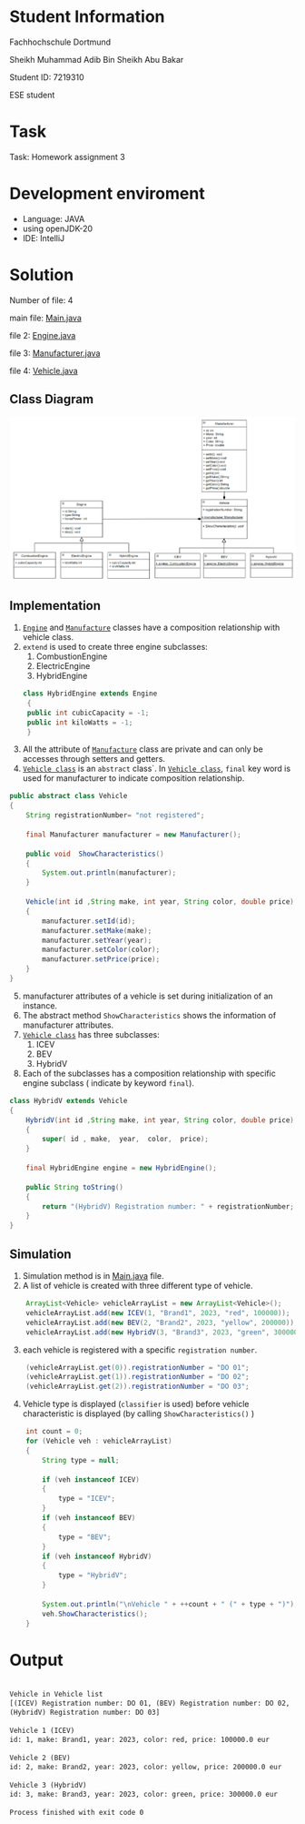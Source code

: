 # Student Information

Fachhochschule Dortmund

Sheikh Muhammad Adib Bin Sheikh Abu Bakar

Student ID: 7219310

ESE student

# Task
Task: Homework assignment 3

# Development enviroment
- Language: JAVA
- using openJDK-20
- IDE: IntelliJ

# Solution
Number of file: 4

main file: [Main.java](./src/Main.java)

file 2: [Engine.java](./src/Engine.java)

file 3: [Manufacturer.java](./src/Manufacturer.java)

file 4: [Vehicle.java](./src/Vehicle.java)

## Class Diagram
![Alt text](class%20diagram.png)

## Implementation

1. [```Engine```](./src/Engine.java) and [```Manufacture```](./src/Manufacturer.java) classes have a composition relationship with vehicle class.
2. ```extend``` is used to create three engine subclasses:
   1. CombustionEngine
   2. ElectricEngine
   3. HybridEngine
   ```java
   class HybridEngine extends Engine
    {
    public int cubicCapacity = -1;
    public int kiloWatts = -1;
    }
    ```
3. All the attribute of [```Manufacture```](./src/Manufacturer.java) class are private and can only be accesses through setters and getters.
4. [```Vehicle class```](./src/Vehicle.java)  is an ```abstract``` class`. In [```Vehicle class```](./src/Vehicle.java), ```final``` key word is used for manufacturer to indicate composition relationship.
```java
public abstract class Vehicle
{
    String registrationNumber= "not registered";

    final Manufacturer manufacturer = new Manufacturer();

    public void  ShowCharacteristics()
    {
        System.out.println(manufacturer);
    }

    Vehicle(int id ,String make, int year, String color, double price)
    {
        manufacturer.setId(id);
        manufacturer.setMake(make);
        manufacturer.setYear(year);
        manufacturer.setColor(color);
        manufacturer.setPrice(price);
    }
}
```
5. manufacturer attributes of a vehicle is set during initialization of an instance.
6. The abstract method ```ShowCharacteristics``` shows the information of manufacturer attributes.
7. [```Vehicle class```](./src/Vehicle.java) has three subclasses:
   1. ICEV
   2. BEV
   3. HybridV
8. Each of the subclasses has a composition relationship with specific engine subclass ( indicate by keyword ```final```).
```java
class HybridV extends Vehicle
{
    HybridV(int id ,String make, int year, String color, double price)
    {
        super( id , make,  year,  color,  price);
    }

    final HybridEngine engine = new HybridEngine();
    
    public String toString()
    {
        return "(HybridV) Registration number: " + registrationNumber;
    }
}
```
## Simulation
1. Simulation method is in [Main.java](./src/Main.java) file.
2. A list of vehicle is created with three different type of vehicle.
```java
    ArrayList<Vehicle> vehicleArrayList = new ArrayList<Vehicle>();
    vehicleArrayList.add(new ICEV(1, "Brand1", 2023, "red", 100000));
    vehicleArrayList.add(new BEV(2, "Brand2", 2023, "yellow", 200000));
    vehicleArrayList.add(new HybridV(3, "Brand3", 2023, "green", 300000));
```
3. each vehicle is registered with a specific ```registration number```.
```java
    (vehicleArrayList.get(0)).registrationNumber = "DO 01";
    (vehicleArrayList.get(1)).registrationNumber = "DO 02";
    (vehicleArrayList.get(2)).registrationNumber = "DO 03";
```
4. Vehicle type is displayed (```classifier``` is used) before vehicle characteristic is displayed (by calling ```ShowCharacteristics()``` )
```java
    int count = 0;
    for (Vehicle veh : vehicleArrayList)
    {
        String type = null;

        if (veh instanceof ICEV)
        {
            type = "ICEV";
        }
        if (veh instanceof BEV)
        {
            type = "BEV";
        }
        if (veh instanceof HybridV)
        {
            type = "HybridV";
        }

        System.out.println("\nVehicle " + ++count + " (" + type + ")");
        veh.ShowCharacteristics();
    }
```
# Output

```

Vehicle in Vehicle list
[(ICEV) Registration number: DO 01, (BEV) Registration number: DO 02, (HybridV) Registration number: DO 03]

Vehicle 1 (ICEV)
id: 1, make: Brand1, year: 2023, color: red, price: 100000.0 eur

Vehicle 2 (BEV)
id: 2, make: Brand2, year: 2023, color: yellow, price: 200000.0 eur

Vehicle 3 (HybridV)
id: 3, make: Brand3, year: 2023, color: green, price: 300000.0 eur

Process finished with exit code 0

```

